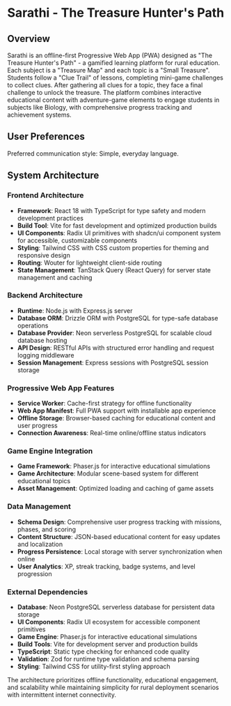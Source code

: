 # Sarathi - The Treasure Hunter's Path

## Overview

Sarathi is an offline-first Progressive Web App (PWA) designed as "The Treasure Hunter's Path" - a gamified learning platform for rural education. Each subject is a "Treasure Map" and each topic is a "Small Treasure". Students follow a "Clue Trail" of lessons, completing mini-game challenges to collect clues. After gathering all clues for a topic, they face a final challenge to unlock the treasure. The platform combines interactive educational content with adventure-game elements to engage students in subjects like Biology, with comprehensive progress tracking and achievement systems.

## User Preferences

Preferred communication style: Simple, everyday language.

## System Architecture

### Frontend Architecture
- **Framework**: React 18 with TypeScript for type safety and modern development practices
- **Build Tool**: Vite for fast development and optimized production builds
- **UI Components**: Radix UI primitives with shadcn/ui component system for accessible, customizable components
- **Styling**: Tailwind CSS with CSS custom properties for theming and responsive design
- **Routing**: Wouter for lightweight client-side routing
- **State Management**: TanStack Query (React Query) for server state management and caching

### Backend Architecture
- **Runtime**: Node.js with Express.js server
- **Database ORM**: Drizzle ORM with PostgreSQL for type-safe database operations
- **Database Provider**: Neon serverless PostgreSQL for scalable cloud database hosting
- **API Design**: RESTful APIs with structured error handling and request logging middleware
- **Session Management**: Express sessions with PostgreSQL session storage

### Progressive Web App Features
- **Service Worker**: Cache-first strategy for offline functionality
- **Web App Manifest**: Full PWA support with installable app experience
- **Offline Storage**: Browser-based caching for educational content and user progress
- **Connection Awareness**: Real-time online/offline status indicators

### Game Engine Integration
- **Game Framework**: Phaser.js for interactive educational simulations
- **Game Architecture**: Modular scene-based system for different educational topics
- **Asset Management**: Optimized loading and caching of game assets

### Data Management
- **Schema Design**: Comprehensive user progress tracking with missions, phases, and scoring
- **Content Structure**: JSON-based educational content for easy updates and localization
- **Progress Persistence**: Local storage with server synchronization when online
- **User Analytics**: XP, streak tracking, badge systems, and level progression

### External Dependencies

- **Database**: Neon PostgreSQL serverless database for persistent data storage
- **UI Components**: Radix UI ecosystem for accessible component primitives
- **Game Engine**: Phaser.js for interactive educational simulations
- **Build Tools**: Vite for development server and production builds
- **TypeScript**: Static type checking for enhanced code quality
- **Validation**: Zod for runtime type validation and schema parsing
- **Styling**: Tailwind CSS for utility-first styling approach

The architecture prioritizes offline functionality, educational engagement, and scalability while maintaining simplicity for rural deployment scenarios with intermittent internet connectivity.